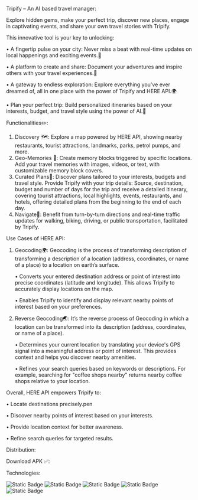 Tripify – An AI based travel manager: 

Explore hidden gems, make your perfect trip, discover new places, engage in captivating events, and share your own travel stories with Tripify.

This innovative tool is your key to unlocking:

•	A fingertip pulse on your city: Never miss a beat with real-time updates on local happenings and exciting events.🌆

•	A platform to create and share: Document your adventures and inspire others with your travel experiences.🔄

•	A gateway to endless exploration: Explore everything you've ever dreamed of, all in one place with the power of Tripify and HERE API.🌍

•	Plan your perfect trip: Build personalized itineraries based on your interests, budget, and travel style using the power of AI.📅


Functionalities✏️:
1. Discovery 🗺:
Explore a map powered by HERE API, showing nearby restaurants, tourist attractions, landmarks, parks, petrol pumps, and more.
2. Geo-Memories 📱:
Create memory blocks triggered by specific locations. Add your travel memories with images, videos, or text, with customizable memory block covers.
3. Curated Plans📅:
Discover plans tailored to your interests, budgets and travel style. Provide Tripify with your trip details: Source, destination, budget and number of days for   the trip and receive a detailed itinerary, covering tourist attractions, local highlights, events, restaurants, and hotels, offering detailed plans from the       beginning to the end of each day.
4. Navigate🧭:
Benefit from turn-by-turn directions and real-time traffic updates for walking, biking, driving, or public transportation, facilitated by Tripify.

Use Cases of HERE API:
1. Geocoding🌍:
  Geocoding is the process of transforming description of transforming a description of a location (address, coordinates, or name of a place) to a location on       earth’s surface.

    •	Converts your entered destination address or point of interest into precise coordinates (latitude and longitude). This allows Tripify to accurately display        locations on the map.
   
    •	Enables Tripify to identify and display relevant nearby points of interest based on your preferences.
  
3. Reverse Geocoding🌏:
   It’s the reverse process of Geocoding in which a location can be transformed into its description (address, coordinates, or name of a place).
   
    •	Determines your current location by translating your device's GPS signal into a meaningful address or point of interest. This provides context and helps you       discover nearby amenities.
   
    •	Refines your search queries based on keywords or descriptions. For example, searching for "coffee shops nearby" returns nearby coffee shops relative to your 
    location.


    
Overall, HERE API empowers Tripify to:

  •	Locate destinations precisely.pen
  
  •	Discover nearby points of interest based on your interests.
  
  •	Provide location context for better awareness.
  
  •	Refine search queries for targeted results.


Distribution:

Download APK ✅:

Technologies:

![Static Badge](https://img.shields.io/badge/Kotlin-black?style=for-the-badge&logo=kotlin&logoColor=%237F52FF&labelColor=black)
![Static Badge](https://img.shields.io/badge/Jetpack_Compose-black?style=for-the-badge&logo=Jetpack%20Compose&logoColor=%234285F4&labelColor=black)
![Static Badge](https://img.shields.io/badge/Firebase-black?style=for-the-badge&logo=firebase&logoColor=%23FFCA28&labelColor=black)
![Static Badge](https://img.shields.io/badge/Mapbox-black?style=for-the-badge&logo=mapbox&logoColor=%23000000&labelColor=white)
![Static Badge](https://img.shields.io/badge/HERE-black?style=for-the-badge&logo=here&logoColor=%2300AFAA&labelColor=black)


